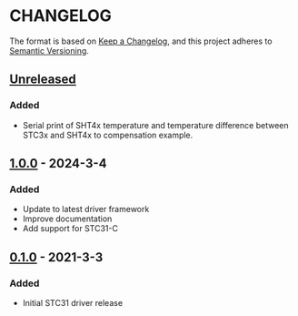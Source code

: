 # CHANGELOG

The format is based on [Keep a Changelog](https://keepachangelog.com/en/1.0.0/),
and this project adheres to [Semantic Versioning](https://semver.org/spec/v2.0.0.html).

## [Unreleased]

### Added
- Serial print of SHT4x temperature and temperature
  difference between STC3x and SHT4x to compensation
  example.


## [1.0.0] - 2024-3-4

### Added

- Update to latest driver framework
- Improve documentation
- Add support for STC31-C

## [0.1.0] - 2021-3-3

### Added

- Initial STC31 driver release

[Unreleased]: https://github.com/Sensirion/python-i2c-stc3x/compare/1.0.0...HEAD
[1.0.0]: https://github.com/Sensirion/python-i2c-stc3x/compare/0.1.0...1.0.0
[0.1.0]: https://github.com/Sensirion/python-i2c-stc3x/releases/tag/0.1.0